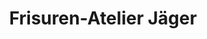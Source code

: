 ---
title: "Frisuren-Atelier Jäger"
url: /rottenburg-am-neckar/frisuren-atelier-jaeger/
shop: Friseur
---